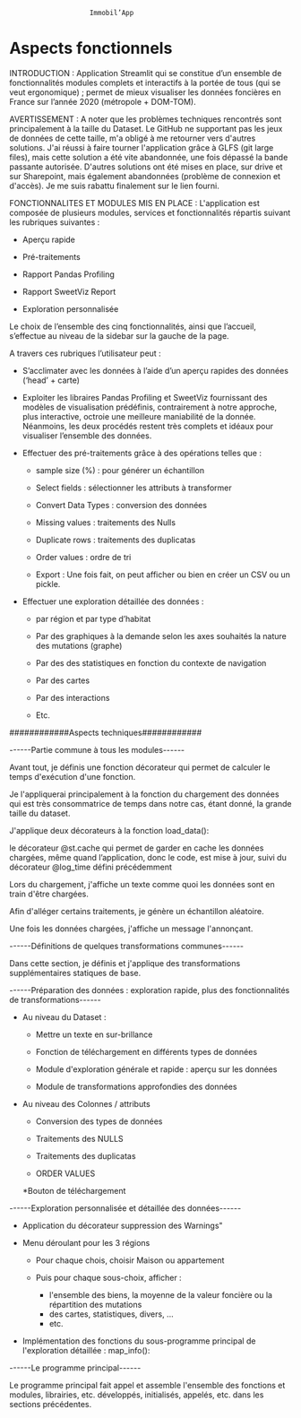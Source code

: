						Immobil’App


# Aspects fonctionnels

INTRODUCTION : 
Application Streamlit qui se constitue d’un ensemble de fonctionnalités modules complets et interactifs à la portée de tous (qui se veut ergonomique) ; permet de mieux visualiser les données foncières en France sur l’année 2020 (métropole + DOM-TOM).

AVERTISSEMENT : 
A noter que les problèmes techniques rencontrés sont principalement à la taille du Dataset. Le GitHub ne supportant pas les jeux de données de cette taille, m'a obligé à me retourner vers d'autres solutions. J'ai réussi à faire tourner l'application grâce à GLFS (git large files), mais cette solution a été vite abandonnée, une fois dépassé la bande passante autorisée. D'autres solutions ont été mises en place, sur drive et sur Sharepoint, mais également abandonnées (problème de connexion et d'accès). Je me suis rabattu finalement sur le lien fourni.



FONCTIONNALITES ET MODULES MIS EN PLACE : 
L'application est composée de plusieurs modules, services et fonctionnalités répartis suivant les rubriques suivantes :


- Aperçu rapide

- Pré-traitements

- Rapport Pandas Profiling

- Rapport SweetViz Report

- Exploration personnalisée 



Le choix de l’ensemble des cinq fonctionnalités, ainsi que l’accueil, s’effectue au niveau de la sidebar sur la gauche de la page.



A travers ces rubriques l’utilisateur peut :

- S’acclimater avec les données à l’aide d’un aperçu rapides des données (‘head’ + carte)



- Exploiter les libraires Pandas Profiling et SweetViz fournissant des modèles de visualisation prédéfinis, contrairement à notre approche, plus interactive, octroie une meilleure maniabilité de la donnée. Néanmoins, les deux procédés restent très complets et idéaux pour visualiser l’ensemble des données. 



- Effectuer des pré-traitements grâce à des opérations telles que :

	* sample size (%) : pour générer un échantillon

	* Select fields : sélectionner les attributs à transformer

	* Convert Data Types : conversion des données

	* Missing values : traitements des Nulls

	* Duplicate rows : traitements des duplicatas 

	* Order values : ordre de tri

	* Export : Une fois fait, on peut afficher ou bien en créer un CSV ou un pickle.



- Effectuer une exploration détaillée des données :
	* par région et par type d’habitat

	* Par des graphiques à la demande selon les axes souhaités la nature des mutations (graphe)

	* Par des des statistiques en fonction du contexte de navigation

	* Par des cartes 
	* Par des interactions 
	* Etc. 



############Aspects techniques############



------Partie commune à tous les modules------



Avant tout, je définis une fonction décorateur qui permet de calculer le temps d'exécution d'une fonction.

Je l'appliquerai principalement à la fonction du chargement des données qui est très consommatrice de temps dans notre cas, étant donné, la grande taille du dataset.



J'applique deux décorateurs à la fonction load_data():

le décorateur @st.cache qui permet de garder en cache les données chargées, même quand l’application, donc le code, est mise à jour, suivi du décorateur @log_time défini précédemment



Lors du chargement, j'affiche un texte comme quoi les données sont en train d'être chargées.



Afin d'alléger certains traitements, je génère un échantillon aléatoire.



Une fois les données chargées, j'affiche un message l'annonçant.




------Définitions de quelques transformations communes------

Dans cette section, je définis et j'applique des transformations supplémentaires statiques de base.




------Préparation des données : exploration rapide, plus des fonctionnalités de transformations------



- Au niveau du Dataset :
	* Mettre un texte en sur-brillance

	* Fonction de téléchargement en différents types de données

	* Module d'exploration générale et rapide : aperçu sur les données

	* Module de transformations approfondies des données



- Au niveau des Colonnes / attributs



	* Conversion des types de données

	* Traitements des NULLS

	* Traitements des duplicatas

	* ORDER VALUES

	*Bouton de téléchargement


------Exploration personnalisée et détaillée des données------


- Application du décorateur suppression des Warnings"

- Menu déroulant pour les 3 régions

	* Pour chaque chois, choisir Maison ou appartement

	* Puis pour chaque sous-choix, afficher :

		* l'ensemble des biens, la moyenne de la valeur foncière ou la répartition des mutations
		* des cartes, statistiques, divers, ...
		* etc.

- Implémentation des fonctions du sous-programme principal de l'exploration détaillée : map_info(): 


------Le programme principal------

Le programme principal fait appel et assemble l'ensemble des fonctions et modules, librairies, etc. développés, initialisés, appelés, etc. dans les sections précédentes.









